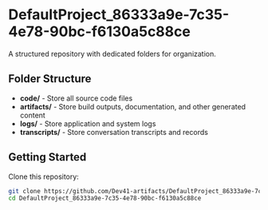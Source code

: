 # DefaultProject_86333a9e-7c35-4e78-90bc-f6130a5c88ce
A structured repository with dedicated folders for organization.

## Folder Structure

- **code/** - Store all source code files
- **artifacts/** - Store build outputs, documentation, and other generated content
- **logs/** - Store application and system logs
- **transcripts/** - Store conversation transcripts and records

## Getting Started

Clone this repository:
```bash
git clone https://github.com/Dev41-artifacts/DefaultProject_86333a9e-7c35-4e78-90bc-f6130a5c88ce
cd DefaultProject_86333a9e-7c35-4e78-90bc-f6130a5c88ce
```
